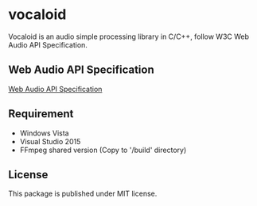 # vocaloid
Vocaloid is an audio simple processing library in C/C++, follow W3C Web Audio API Specification.

## Web Audio API Specification
[Web Audio API Specification](https://webaudio.github.io/web-audio-api/)

## Requirement
- Windows Vista
- Visual Studio 2015
- FFmpeg shared version (Copy to '/build' directory)

## License
This package is published under MIT license.